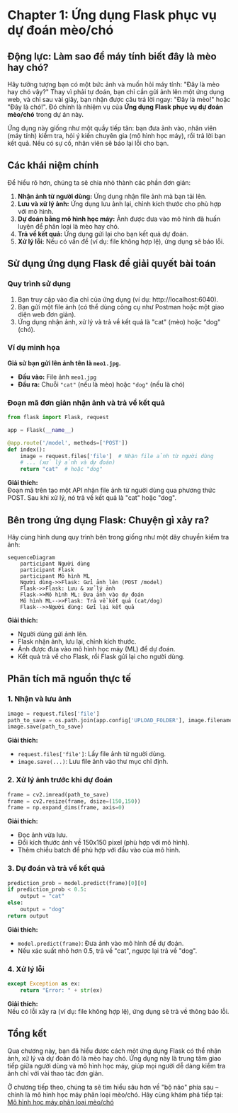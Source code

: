# Chapter 1: Ứng dụng Flask phục vụ dự đoán mèo/chó


## Động lực: Làm sao để máy tính biết đây là mèo hay chó?

Hãy tưởng tượng bạn có một bức ảnh và muốn hỏi máy tính: "Đây là mèo hay chó vậy?" Thay vì phải tự đoán, bạn chỉ cần gửi ảnh lên một ứng dụng web, và chỉ sau vài giây, bạn nhận được câu trả lời ngay: "Đây là mèo!" hoặc "Đây là chó!". Đó chính là nhiệm vụ của **Ứng dụng Flask phục vụ dự đoán mèo/chó** trong dự án này.

Ứng dụng này giống như một quầy tiếp tân: bạn đưa ảnh vào, nhân viên (máy tính) kiểm tra, hỏi ý kiến chuyên gia (mô hình học máy), rồi trả lời bạn kết quả. Nếu có sự cố, nhân viên sẽ báo lại lỗi cho bạn.

## Các khái niệm chính

Để hiểu rõ hơn, chúng ta sẽ chia nhỏ thành các phần đơn giản:

1. **Nhận ảnh từ người dùng:** Ứng dụng nhận file ảnh mà bạn tải lên.
2. **Lưu và xử lý ảnh:** Ứng dụng lưu ảnh lại, chỉnh kích thước cho phù hợp với mô hình.
3. **Dự đoán bằng mô hình học máy:** Ảnh được đưa vào mô hình đã huấn luyện để phân loại là mèo hay chó.
4. **Trả về kết quả:** Ứng dụng gửi lại cho bạn kết quả dự đoán.
5. **Xử lý lỗi:** Nếu có vấn đề (ví dụ: file không hợp lệ), ứng dụng sẽ báo lỗi.

## Sử dụng ứng dụng Flask để giải quyết bài toán

### Quy trình sử dụng

1. Bạn truy cập vào địa chỉ của ứng dụng (ví dụ: http://localhost:6040).
2. Bạn gửi một file ảnh (có thể dùng công cụ như Postman hoặc một giao diện web đơn giản).
3. Ứng dụng nhận ảnh, xử lý và trả về kết quả là "cat" (mèo) hoặc "dog" (chó).

### Ví dụ minh họa

**Giả sử bạn gửi lên ảnh tên là `meo1.jpg`.**

- **Đầu vào:** File ảnh `meo1.jpg`
- **Đầu ra:** Chuỗi `"cat"` (nếu là mèo) hoặc `"dog"` (nếu là chó)

### Đoạn mã đơn giản nhận ảnh và trả về kết quả

```python
from flask import Flask, request

app = Flask(__name__)

@app.route('/model', methods=['POST'])
def index():
    image = request.files['file']  # Nhận file ảnh từ người dùng
    # ... (xử lý ảnh và dự đoán)
    return "cat"  # hoặc "dog"
```

**Giải thích:**  
Đoạn mã trên tạo một API nhận file ảnh từ người dùng qua phương thức POST. Sau khi xử lý, nó trả về kết quả là "cat" hoặc "dog".

## Bên trong ứng dụng Flask: Chuyện gì xảy ra?

Hãy cùng hình dung quy trình bên trong giống như một dây chuyền kiểm tra ảnh:

```mermaid
sequenceDiagram
    participant Người dùng
    participant Flask
    participant Mô hình ML
    Người dùng->>Flask: Gửi ảnh lên (POST /model)
    Flask->>Flask: Lưu & xử lý ảnh
    Flask->>Mô hình ML: Đưa ảnh vào dự đoán
    Mô hình ML-->>Flask: Trả về kết quả (cat/dog)
    Flask-->>Người dùng: Gửi lại kết quả
```

**Giải thích:**  
- Người dùng gửi ảnh lên.
- Flask nhận ảnh, lưu lại, chỉnh kích thước.
- Ảnh được đưa vào mô hình học máy (ML) để dự đoán.
- Kết quả trả về cho Flask, rồi Flask gửi lại cho người dùng.

## Phân tích mã nguồn thực tế

### 1. Nhận và lưu ảnh

```python
image = request.files['file']
path_to_save = os.path.join(app.config['UPLOAD_FOLDER'], image.filename)
image.save(path_to_save)
```

**Giải thích:**  
- `request.files['file']`: Lấy file ảnh từ người dùng.
- `image.save(...)`: Lưu file ảnh vào thư mục chỉ định.

### 2. Xử lý ảnh trước khi dự đoán

```python
frame = cv2.imread(path_to_save)
frame = cv2.resize(frame, dsize=(150,150))
frame = np.expand_dims(frame, axis=0)
```

**Giải thích:**  
- Đọc ảnh vừa lưu.
- Đổi kích thước ảnh về 150x150 pixel (phù hợp với mô hình).
- Thêm chiều batch để phù hợp với đầu vào của mô hình.

### 3. Dự đoán và trả về kết quả

```python
prediction_prob = model.predict(frame)[0][0]
if prediction_prob < 0.5:
    output = "cat"
else:
    output = "dog"
return output
```

**Giải thích:**  
- `model.predict(frame)`: Đưa ảnh vào mô hình để dự đoán.
- Nếu xác suất nhỏ hơn 0.5, trả về "cat", ngược lại trả về "dog".

### 4. Xử lý lỗi

```python
except Exception as ex:
    return "Error: " + str(ex)
```

**Giải thích:**  
Nếu có lỗi xảy ra (ví dụ: file không hợp lệ), ứng dụng sẽ trả về thông báo lỗi.

## Tổng kết

Qua chương này, bạn đã hiểu được cách một ứng dụng Flask có thể nhận ảnh, xử lý và dự đoán đó là mèo hay chó. Ứng dụng này là trung tâm giao tiếp giữa người dùng và mô hình học máy, giúp mọi người dễ dàng kiểm tra ảnh chỉ với vài thao tác đơn giản.

Ở chương tiếp theo, chúng ta sẽ tìm hiểu sâu hơn về "bộ não" phía sau – chính là mô hình học máy phân loại mèo/chó. Hãy cùng khám phá tiếp tại: [Mô hình học máy phân loại mèo/chó](02_mô_hình_học_máy_phân_loại_mèo_chó_.md)

